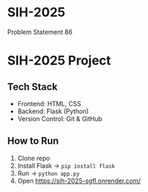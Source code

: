 # SIH-2025
Problem Statement 86

# SIH-2025 Project

## Tech Stack
- Frontend: HTML, CSS
- Backend: Flask (Python)
- Version Control: Git & GitHub

## How to Run
1. Clone repo
2. Install Flask → `pip install flask`
3. Run → `python app.py`
4. Open https://sih-2025-sgfl.onrender.com/
